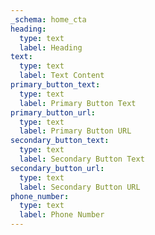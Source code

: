 ```yaml
---
_schema: home_cta
heading:
  type: text
  label: Heading
text:
  type: text
  label: Text Content
primary_button_text:
  type: text
  label: Primary Button Text
primary_button_url:
  type: text
  label: Primary Button URL
secondary_button_text:
  type: text
  label: Secondary Button Text
secondary_button_url:
  type: text
  label: Secondary Button URL
phone_number:
  type: text
  label: Phone Number
---
```

